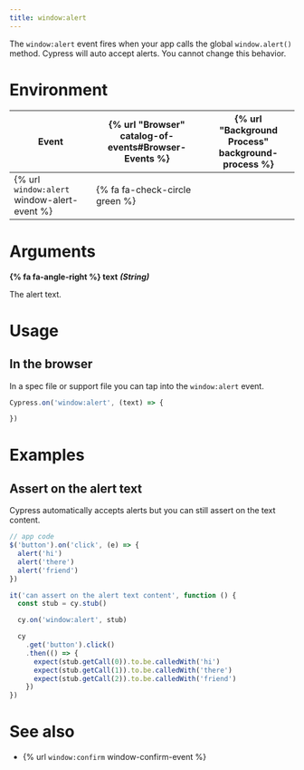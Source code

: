 ```yaml
---
title: window:alert
---
```


The `window:alert` event fires when your app calls the global `window.alert()` method. Cypress will auto accept alerts. You cannot change this behavior.

# Environment

Event | {% url "Browser" catalog-of-events#Browser-Events %} | {% url "Background Process" background-process %}
--- | --- | ---
{% url `window:alert` window-alert-event %} | {% fa fa-check-circle green %} |

# Arguments

**{% fa fa-angle-right %} text** ***(String)***

The alert text.

# Usage

## In the browser

In a spec file or support file you can tap into the `window:alert` event.

```js
Cypress.on('window:alert', (text) => {

})
```

# Examples

## Assert on the alert text

Cypress automatically accepts alerts but you can still assert on the text content.

```javascript
// app code
$('button').on('click', (e) => {
  alert('hi')
  alert('there')
  alert('friend')
})

it('can assert on the alert text content', function () {
  const stub = cy.stub()

  cy.on('window:alert', stub)

  cy
    .get('button').click()
    .then(() => {
      expect(stub.getCall(0)).to.be.calledWith('hi')
      expect(stub.getCall(1)).to.be.calledWith('there')
      expect(stub.getCall(2)).to.be.calledWith('friend')
    })
})
```

# See also

- {% url `window:confirm` window-confirm-event %}

